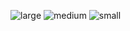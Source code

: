 ![large](https://user-images.githubusercontent.com/104359958/195460985-40fe7214-4675-4931-a2e3-068a9cb34699.png)
![medium](https://user-images.githubusercontent.com/104359958/195460986-57baf804-be8d-4df3-8671-10954321f358.png)
![small](https://user-images.githubusercontent.com/104359958/195460988-7803bae4-7137-4df5-aeb7-32b57a3c8f1c.png)
